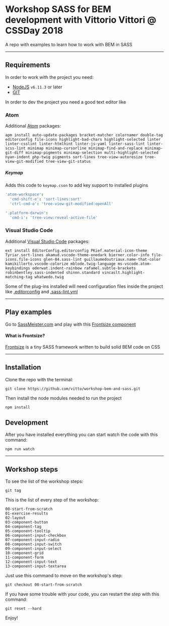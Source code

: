 # Workshop SASS for BEM development with Vittorio Vittori @ CSSDay 2018
A repo with examples to learn how to work with BEM in SASS

---

## Requirements

In order to work with the project you need:

- [NodeJS](https://nodejs.org) `v6.11.3` or later
- [GIT](https://git-scm.com/book/en/v2/Getting-Started-Installing-Git)

In order to dev the project you need a good text editor like

### Atom

Additional [Atom](https://atom.io/) packages:

```
apm install auto-update-packages bracket-matcher colornamer double-tag editorconfig file-icons highlight-bad-chars highlight-selected linter linter-csslint linter-htmlhint linter-js-yaml linter-sass-lint linter-scss-lint minimap minimap-cursorline minimap-find-and-replace minimap-git-diff minimap-pigments minimap-selection multi-highlight-selected nyan-indent php-twig pigments sort-lines tree-view-autoresize tree-view-git-modified tree-view-git-status
```

##### Keymap

Adds this code to `keymap.cson` to add key support to installed plugins

```cson
'atom-workspace':
  'cmd-shift-e': 'sort-lines:sort'
  'ctrl-cmd-o': 'tree-view-git-modified:openAll'

'.platform-darwin':
  'cmd-i': 'tree-view:reveal-active-file'
```


### Visual Studio Code

Additional [Visual Studio Code](https://code.visualstudio.com/) packages:

```
ext install EditorConfig.editorconfig PKief.material-icon-theme Tyriar.sort-lines akamud.vscode-theme-onedark bierner.color-info file-icons.file-icons glen-84.sass-lint guillaumedoutriaux.name-that-color kamikillerto.vscode-colorize mblode.twig-language ms-vscode.atom-keybindings oderwat.indent-rainbow rafamel.subtle-brackets robinbentley.sass-indented shinnn.standard vincaslt.highlight-matching-tag whatwedo.twig
```

Some of the plug-ins installed will need configuration files inside the project like [.editorconfig](https://github.com/vitto/workshop-bem-and-sass/blob/master/.editorconfig) and [.sass-lint.yml](https://github.com/vitto/workshop-bem-and-sass/blob/master/frontend/sass/.sass-lint.yml)

---

## Play examples

Go to [SassMeister.com](https://www.sassmeister.com/) and play with this [Frontsize component](https://github.com/ideatosrl/frontsize/blob/master/core/components/bem.scss)

#### What is Frontsize?

[Frontsize](https://github.com/ideatosrl/frontsize) is a tiny SASS framework written to build solid BEM code on CSS

---

## Installation

Clone the repo with the terminal:

```
git clone https://github.com/vitto/workshop-bem-and-sass.git
```

Then install the node modules needed to run the project

```
npm install
```

## Development

After you have installed everything you can start watch the code with this command:

```
npm run watch
```

---

## Workshop steps

To see the list of the workshop steps:

```
git tag
```

This is the list of every step of the workshop:

```
00-start-from-scratch
01-exercise-results
02-layout
03-component-button
04-component-tag
05-component-tooltip
06-component-input-checkbox
07-component-input-radio
08-component-input-switch
09-component-input-select
10-component-grid
11-component-form
12-component-input-text
13-component-input-textarea
```

Just use this command to move on the workshop's step:

```
git checkout 00-start-from-scratch
```

If you have some trouble with your code, you can restart the step with this command:

```
git reset --hard
```

Enjoy!
